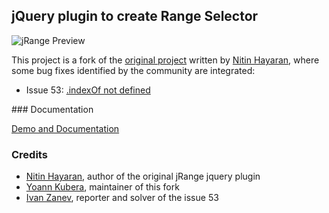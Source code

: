 ## jQuery plugin to create Range Selector

![jRange Preview](http://i.imgur.com/da8uZwx.png)

This project is a fork of the [original project](https://github.com/nitinhayaran/jRange) written by [Nitin Hayaran](https://github.com/nitinhayaran),
where some bug fixes identified by the community are integrated:

* Issue 53: [.indexOf not defined](https://github.com/nitinhayaran/jRange/issues/53)

### Documentation

[Demo and Documentation](http://nitinhayaran.github.io/jRange/demo/)

### Credits

* [Nitin Hayaran](https://github.com/nitinhayaran), author of the original jRange jquery plugin
* [Yoann Kubera](https://github.com/yoannkubera), maintainer of this fork
* [Ivan Zanev](https://github.com/izanev), reporter and solver of the issue 53
